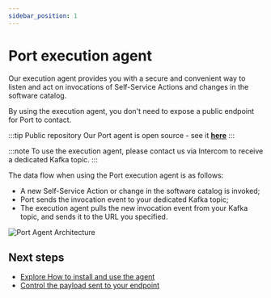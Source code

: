 ```yaml
---
sidebar_position: 1
---
```


# Port execution agent

Our execution agent provides you with a secure and convenient way to listen and act on invocations of Self-Service Actions and changes in the software catalog.

By using the execution agent, you don't need to expose a public endpoint for Port to contact.

:::tip Public repository
Our Port agent is open source - see it [**here**](https://github.com/port-labs/port-agent)
:::

:::note
To use the execution agent, please contact us via Intercom to receive a dedicated Kafka topic.
:::

The data flow when using the Port execution agent is as follows:

- A new Self-Service Action or change in the software catalog is invoked;
- Port sends the invocation event to your dedicated Kafka topic;
- The execution agent pulls the new invocation event from your Kafka topic, and sends it to the URL you specified.

![Port Agent Architecture](/img/self-service-actions/portExecutionAgentArchitecture.png)

## Next steps

- [Explore How to install and use the agent](/actions-and-automations/setup-backend/webhook/port-execution-agent/installation-methods/helm.md)
- [Control the payload sent to your endpoint](/actions-and-automations/setup-backend/webhook/port-execution-agent/control-the-payload.md)
